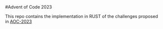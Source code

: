 #Advent of Code 2023

This repo contains the implementation in RUST of the challenges proposed in [AOC-2023](https://adventofcode.com/2023)
